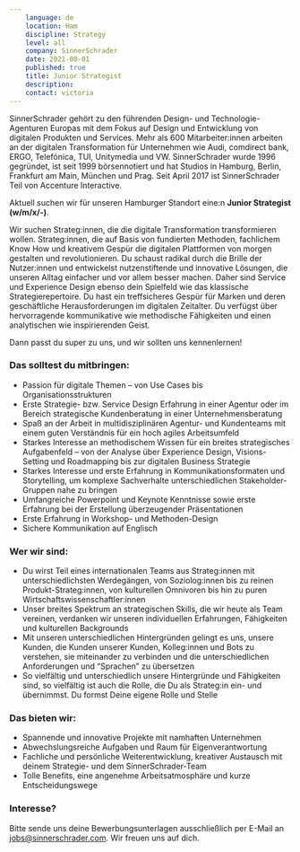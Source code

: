 ```yaml
---
    language: de
    location: Ham
    discipline: Strategy
    level: all
    company: SinnerSchrader
    date: 2021-08-01
    published: true
    title: Junior Strategist
    description: 
    contact: victoria
---
```


SinnerSchrader gehört zu den führenden Design- und Technologie-Agenturen Europas mit dem Fokus auf Design und Entwicklung von digitalen Produkten und Services. Mehr als 600 Mitarbeiter:innen arbeiten an der digitalen Transformation für Unternehmen wie Audi, comdirect bank, ERGO, Telefónica, TUI, Unitymedia und VW. SinnerSchrader wurde 1996 gegründet, ist seit 1999 börsennotiert und hat Studios in Hamburg, Berlin, Frankfurt am Main, München und Prag. Seit April 2017 ist SinnerSchrader Teil von Accenture Interactive.

Aktuell suchen wir für unseren Hamburger Standort eine:n **Junior Strategist (w/m/x/-)**.

Wir suchen Strateg:innen, die die digitale Transformation transformieren wollen. Strateg:innen, die auf Basis von fundierten Methoden, fachlichem Know How und kreativem Gespür die digitalen Plattformen von morgen gestalten und revolutionieren. Du schaust radikal durch die Brille der Nutzer:innen und entwickelst nutzenstiftende und innovative Lösungen, die unseren Alltag einfacher und vor allem besser machen. Daher sind Service und Experience Design ebenso dein Spielfeld wie das klassische Strategierepertoire. Du hast ein treffsicheres Gespür für Marken und deren geschäftliche Herausforderungen im digitalen Zeitalter. Du verfügst über hervorragende kommunikative wie methodische Fähigkeiten und einen analytischen wie inspirierenden Geist.

Dann passt du super zu uns, und wir sollten uns kennenlernen!

### Das solltest du mitbringen:

- Passion für digitale Themen – von Use Cases bis Organisationsstrukturen
- Erste Strategie- bzw. Service Design Erfahrung in einer Agentur oder im Bereich strategische Kundenberatung in einer Unternehmensberatung
- Spaß an der Arbeit in multidisziplinären Agentur- und Kundenteams mit einem guten Verständnis für ein hoch agiles Arbeitsumfeld
- Starkes Interesse an methodischem Wissen für ein breites strategisches Aufgabenfeld – von der Analyse über Experience Design, Visions-Setting und Roadmapping bis zur digitalen Business Strategie
- Starkes Interesse und erste Erfahrung in Kommunikationsformaten und Storytelling, um komplexe Sachverhalte unterschiedlichen Stakeholder-Gruppen nahe zu bringen
- Umfangreiche Powerpoint und Keynote Kenntnisse sowie erste Erfahrung bei der Erstellung überzeugender Präsentationen
- Erste Erfahrung in Workshop- und Methoden-Design
- Sichere Kommunikation auf Englisch

### Wer wir sind:

- Du wirst Teil eines internationalen Teams aus Strateg:innen mit unterschiedlichsten Werdegängen, von Soziolog:innen bis zu reinen Produkt-Strateg:innen, von kulturellen Omnivoren bis hin zu puren Wirtschaftswissenschaftler:innen
- Unser breites Spektrum an strategischen Skills, die wir heute als Team vereinen, verdanken wir unseren individuellen Erfahrungen, Fähigkeiten und kulturellen Backgrounds
- Mit unseren unterschiedlichen Hintergründen gelingt es uns, unsere Kunden, die Kunden unserer Kunden, Kolleg:innen und Bots zu verstehen, sie miteinander zu verbinden und die unterschiedlichen Anforderungen und “Sprachen” zu übersetzen
- So vielfältig und unterschiedlich unsere Hintergründe und Fähigkeiten sind, so vielfältig ist auch die Rolle, die Du als Strateg:in ein- und übernimmst. Du formst Deine eigene Rolle und Stelle

### Das bieten wir:

- Spannende und innovative Projekte mit namhaften Unternehmen
- Abwechslungsreiche Aufgaben und Raum für Eigenverantwortung
- Fachliche und persönliche Weiterentwicklung, kreativer Austausch mit deinem Strategie- und dem SinnerSchrader-Team
- Tolle Benefits, eine angenehme Arbeitsatmosphäre und kurze Entscheidungswege

### Interesse?
 
Bitte sende uns deine Bewerbungsunterlagen ausschließlich per E-Mail an <jobs@sinnerschrader.com>. Wir freuen uns auf dich.
